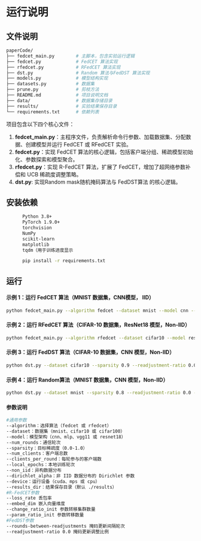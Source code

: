 # 运行说明

## 文件说明
```bash
paperCode/
├── fedcet_main.py        # 主脚本，包含实验运行逻辑
├── fedcet.py             # FedCET 算法实现
├── rfedcet.py            # RFedCET 算法实现
├── dst.py                # Random 算法与FedDST 算法实现
├── models.py             # 模型结构实现
├── datasets.py           # 数据集
├── prune.py              # 剪枝方法
├── README.md             # 项目说明文档
├── data/                 # 数据集存储目录
├── results/              # 实验结果保存目录
└── requirements.txt      # 依赖列表
```

项目包含以下四个核心文件：

1. **fedcet_main.py**：主程序文件，负责解析命令行参数、加载数据集、分配数据、创建模型并运行 FedCET 或 RFedCET 实验。
2. **fedcet.py**：实现 FedCET 算法的核心逻辑，包括客户端分组、稀疏模型初始化、参数探索和模型聚合。
3. **rfedcet.py**：实现 R-FedCET 算法，扩展了 FedCET，增加了超网络参数补偿和 UCB 稀疏度调整策略。
4. **dst.py**: 实现Random mask随机掩码算法与 FedDST算法 的核心逻辑。

## 安装依赖
```bash
      Python 3.8+
      PyTorch 1.9.0+
      torchvision
      NumPy
      scikit-learn
      matplotlib
      tqdm（用于训练进度显示
```

```bash
      pip install -r requirements.txt
```

## 运行

#### 示例 1：运行 FedCET 算法（MNIST 数据集，CNN模型， IID）

```bash
python fedcet_main.py --algorithm fedcet --dataset mnist --model cnn --num_rounds 200 --sparsity 0.9 --num_clients 100 --local_epochs 5
```

#### 示例 2：运行 RFedCET 算法（CIFAR-10 数据集，ResNet18 模型，Non-IID）

```bash
python fedcet_main.py --algorithm rfedcet --dataset cifar10 --model resent18 --num_rounds 800 --sparsity 0.9 --num_clients 100 --local_epochs 5 --non_iid --dirichlet_alpha 0.5
```

#### 示例 3：运行 FedDST 算法（CIFAR-10 数据集，CNN 模型，Non-IID）

```bash
python dst.py --dataset cifar10 --sparsity 0.9 --readjustment-ratio 0.01 --rounds-between-readjustments 15
```

#### 示例 4：运行 Random算法（MNIST 数据集，CNN 模型，Non-IID）

```bash
python dst.py --dataset mnist --sparsity 0.8 --readjustment-ratio 0.0 --rounds 200
```
#### 参数说明

```bash
#通用参数
--algorithm：选择算法（fedcet 或 rfedcet）
--dataset：数据集（mnist、cifar10 或 cifar100）
--model：模型架构（cnn、mlp、vgg11 或 resnet18）
--num_rounds：通信轮次
--sparsity：目标稀疏度（0.0-1.0）
--num_clients：客户端总数
--clients_per_round：每轮参与的客户端数
--local_epochs：本地训练轮次
--non_iid：异构数据分布
--dirichlet_alpha：非 IID 数据分布的 Dirichlet 参数
--device：运行设备（cuda、mps 或 cpu）
--results_dir：结果保存目录（默认 ./results）
#R-FedCET参数
--loss_rate 丢包率
--embed_dim 嵌入向量维度
--change_ratio_init 参数转移集群数量
--param_ratio_init 参数转移数量
#FedDST参数
--rounds-between-readjustments 掩码更新间隔轮次
--readjustment-ratio 0.0 掩码更新调整比例
```



